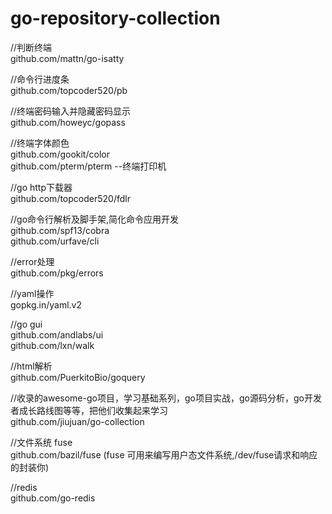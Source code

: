 # go-repository-collection
 //判断终端     
github.com/mattn/go-isatty     

//命令行进度条    
github.com/topcoder520/pb    

//终端密码输入并隐藏密码显示      
github.com/howeyc/gopass     

//终端字体颜色    
github.com/gookit/color         
github.com/pterm/pterm --终端打印机      

//go http下载器      
github.com/topcoder520/fdlr     

//go命令行解析及脚手架,简化命令应用开发     
github.com/spf13/cobra     
github.com/urfave/cli       

//error处理      
github.com/pkg/errors     

//yaml操作    
gopkg.in/yaml.v2     

//go gui    
github.com/andlabs/ui        
github.com/lxn/walk   

//html解析    
github.com/PuerkitoBio/goquery     

//收录的awesome-go项目，学习基础系列，go项目实战，go源码分析，go开发者成长路线图等等，把他们收集起来学习        
github.com/jiujuan/go-collection 

//文件系统 fuse         
github.com/bazil/fuse (fuse 可用来编写用户态文件系统,/dev/fuse请求和响应的封装你)

//redis                  
github.com/go-redis  
